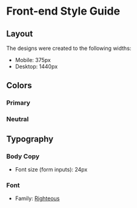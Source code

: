 # Front-end Style Guide

## Layout

The designs were created to the following widths:

- Mobile: 375px
- Desktop: 1440px

## Colors

### Primary

### Neutral

## Typography

### Body Copy

- Font size (form inputs): 24px

### Font

- Family: [Righteous](https://fonts.googleapis.com/css?family=Righteous)
